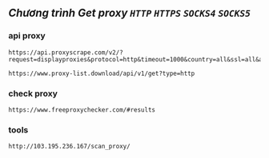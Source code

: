 ## ***Chương trình Get proxy `HTTP` `HTTPS` `SOCKS4` `SOCKS5`***
### api proxy
```
https://api.proxyscrape.com/v2/?request=displayproxies&protocol=http&timeout=1000&country=all&ssl=all&anonymity=all
```
```
https://www.proxy-list.download/api/v1/get?type=http
```
### check proxy
```
https://www.freeproxychecker.com/#results
```

### tools
```
http://103.195.236.167/scan_proxy/
```
